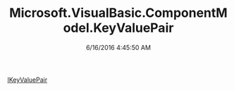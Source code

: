 ﻿---
title: Microsoft.VisualBasic.ComponentModel.KeyValuePair
date: 6/16/2016 4:45:50 AM
---

[IKeyValuePair](T-Microsoft.VisualBasic.ComponentModel.KeyValuePair.IKeyValuePair.html)
